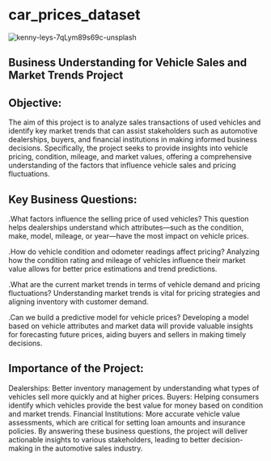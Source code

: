 # car_prices_dataset
![kenny-leys-7qLym89s69c-unsplash](https://github.com/user-attachments/assets/c2a7ec4d-3a6b-496c-a48f-0ebfaee11aa5)
## Business Understanding for Vehicle Sales and Market Trends Project
## Objective:
The aim of this project is to analyze sales transactions of used vehicles and identify key market trends that can assist stakeholders such as automotive dealerships, buyers, and financial institutions in making informed business decisions. Specifically, the project seeks to provide insights into vehicle pricing, condition, mileage, and market values, offering a comprehensive understanding of the factors that influence vehicle sales and pricing fluctuations.

## Key Business Questions:
.What factors influence the selling price of used vehicles?
This question helps dealerships understand which attributes—such as the condition, make, model, mileage, or year—have the most impact on vehicle prices.

.How do vehicle condition and odometer readings affect pricing?
Analyzing how the condition rating and mileage of vehicles influence their market value allows for better price estimations and trend predictions.

.What are the current market trends in terms of vehicle demand and pricing fluctuations?
Understanding market trends is vital for pricing strategies and aligning inventory with customer demand.

.Can we build a predictive model for vehicle prices?
Developing a model based on vehicle attributes and market data will provide valuable insights for forecasting future prices, aiding buyers and sellers in making timely decisions.

## Importance of the Project:
Dealerships: Better inventory management by understanding what types of vehicles sell more quickly and at higher prices.
Buyers: Helping consumers identify which vehicles provide the best value for money based on condition and market trends.
Financial Institutions: More accurate vehicle value assessments, which are critical for setting loan amounts and insurance policies.
By answering these business questions, the project will deliver actionable insights to various stakeholders, leading to better decision-making in the automotive sales industry.

